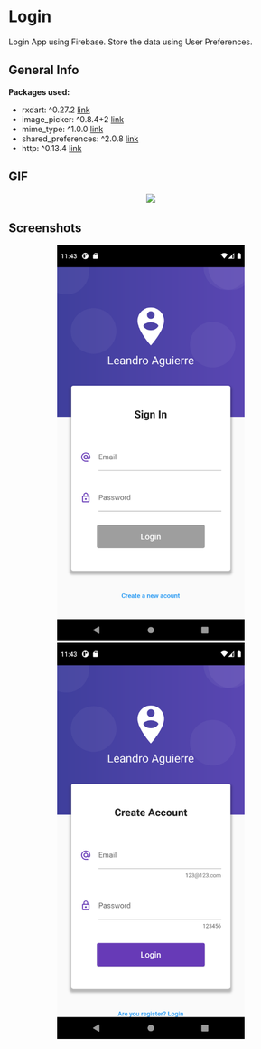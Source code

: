 # Login

Login App using Firebase. Store the data using User Preferences. 

## General Info

**Packages used:**

- rxdart: ^0.27.2 [link](https://pub.dev/packages/rxdart)
- image_picker: ^0.8.4+2 [link](https://pub.dev/packages/image_picker)
- mime_type: ^1.0.0 [link](https://pub.dev/packages/mime_type)
- shared_preferences: ^2.0.8 [link](https://pub.dev/packages/shared_preferences)
- http: ^0.13.4 [link](https://pub.dev/packages/http)

## GIF
<p align="center">
<img src="https://github.com/laguierre/login/blob/master/screenshots/untitled.gif" height="700">
</p>

## Screenshots
<p align="center">
<img src="https://github.com/laguierre/login/blob/master/screenshots/Screenshot_1645487008.png" height="700">
<img src="https://github.com/laguierre/login/blob/master/screenshots/Screenshot_1645487038.png" height="700">
</p>


